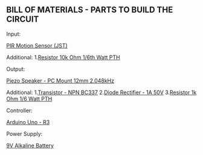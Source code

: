 BILL OF MATERIALS - PARTS TO BUILD THE CIRCUIT
----------------------------------------------
Input:

[PIR Motion Sensor (JST)](https://www.sparkfun.com/products/13285)

Additional:
1.[Resistor 10k Ohm 1/6th Watt PTH](https://www.sparkfun.com/products/8374)

Output:

[Piezo Speaker - PC Mount 12mm 2.048kHz](https://www.sparkfun.com/products/7950)

Additional:
1.[Transistor - NPN BC337](https://www.sparkfun.com/products/13689)
2.[Diode Rectifier - 1A 50V](https://www.sparkfun.com/products/8589)
3.[Resistor 1k Ohm 1/6 Watt PTH](https://www.sparkfun.com/products/8980)

Controller:

[Arduino Uno - R3](https://www.sparkfun.com/products/11021)


Power Supply:

[9V Alkaline Battery](https://www.sparkfun.com/products/10218)

